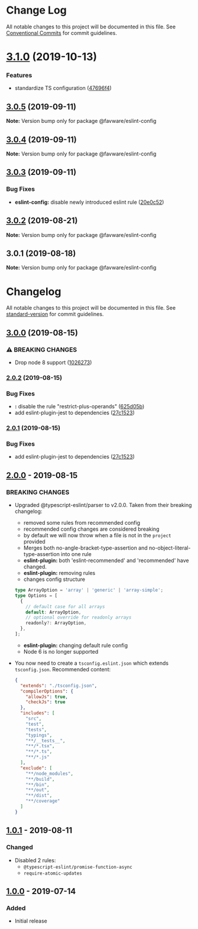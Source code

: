 # Change Log

All notable changes to this project will be documented in this file.
See [Conventional Commits](https://conventionalcommits.org) for commit guidelines.

# [3.1.0](https://github.com/favware/node-packages/compare/@favware/eslint-config@3.0.5...@favware/eslint-config@3.1.0) (2019-10-13)


### Features

* standardize TS configuration ([47696f4](https://github.com/favware/node-packages/commit/47696f4e1dd2632b305ff9789cdd6c473fa709ca))





## [3.0.5](https://github.com/favware/node-packages/compare/@favware/eslint-config@3.0.4...@favware/eslint-config@3.0.5) (2019-09-11)

**Note:** Version bump only for package @favware/eslint-config





## [3.0.4](https://github.com/favware/node-packages/compare/@favware/eslint-config@3.0.3...@favware/eslint-config@3.0.4) (2019-09-11)

**Note:** Version bump only for package @favware/eslint-config





## [3.0.3](https://github.com/favware/node-packages/compare/@favware/eslint-config@3.0.2...@favware/eslint-config@3.0.3) (2019-09-11)


### Bug Fixes

* **eslint-config:** disable newly introduced eslint rule ([20e0c52](https://github.com/favware/node-packages/commit/20e0c52))





## [3.0.2](https://github.com/favware/node-packages/compare/@favware/eslint-config@3.0.1...@favware/eslint-config@3.0.2) (2019-08-21)

**Note:** Version bump only for package @favware/eslint-config





## 3.0.1 (2019-08-18)

**Note:** Version bump only for package @favware/eslint-config





# Changelog

All notable changes to this project will be documented in this file. See [standard-version](https://github.com/conventional-changelog/standard-version) for commit guidelines.

## [3.0.0](https://github.com/favware/eslint-config/compare/v2.0.2...v3.0.0) (2019-08-15)


### ⚠ BREAKING CHANGES

* Drop node 8 support ([1026273](https://github.com/favware/eslint-config/commit/1026273))

### [2.0.2](https://github.com/favware/eslint-config/compare/v2.0.0...v2.0.2) (2019-08-15)


### Bug Fixes

* **\:** disable the rule "restrict-plus-operands" ([625d05b](https://github.com/favware/eslint-config/commit/625d05b))
* add  eslint-plugin-jest to dependencies ([27c1523](https://github.com/favware/eslint-config/commit/27c1523))

### [2.0.1](https://github.com/favware/eslint-config/compare/v2.0.0...v2.0.1) (2019-08-15)


### Bug Fixes

* add  eslint-plugin-jest to dependencies ([27c1523](https://github.com/favware/eslint-config/commit/27c1523))

## [2.0.0] - 2019-08-15
### BREAKING CHANGES
- Upgraded @typescript-eslint/parser to v2.0.0. Taken from their breaking changelog:
  * removed some rules from recommended config
  * recommended config changes are considered breaking
  * by default we will now throw when a file is not in the `project` provided
  * Merges both no-angle-bracket-type-assertion and no-object-literal-type-assertion into one rule
  * **eslint-plugin:** both 'eslint-recommended' and 'recommended' have changed.
  * **eslint-plugin:** removing rules
  * changes config structure

  ```ts
  type ArrayOption = 'array' | 'generic' | 'array-simple';
  type Options = [
    {
      // default case for all arrays
      default: ArrayOption,
      // optional override for readonly arrays
      readonly?: ArrayOption,
    },
  ];
  ```
  * **eslint-plugin:** changing default rule config
  * Node 6 is no longer supported
- You now need to create a `tsconfig.eslint.json` which extends `tsconfig.json`. Recommended content:
  ```json
  {
    "extends": "./tsconfig.json",
    "compilerOptions": {
      "allowJs": true,
      "checkJs": true
    },
    "includes": [
      "src",
      "test",
      "tests",
      "typings",
      "**/__tests__",
      "**/*.tsx",
      "**/*.ts",
      "**/*.js"
    ],
    "exclude": [
      "**/node_modules",
      "**/build",
      "**/bin",
      "**/out",
      "**/dist",
      "**/coverage"
    ]
  }
  ```

## [1.0.1] - 2019-08-11
### Changed
- Disabled 2 rules:
  - `@typescript-eslint/promise-function-async`
  - `require-atomic-updates`

## [1.0.0] - 2019-07-14
### Added
- Initial release

[2.0.0]: https://github.com/favware/eslint-config/compare/v1.0.1...v2.0.0
[1.0.1]: https://github.com/favware/eslint-config/compare/v1.0.0...v1.0.1
[1.0.0]: https://github.com/favware/eslint-config/releases/tag/v1.0.0
